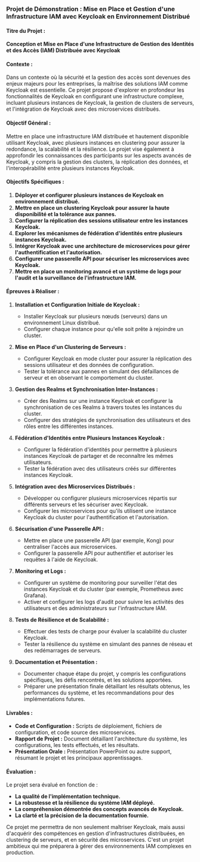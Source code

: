 ### **Projet de Démonstration : Mise en Place et Gestion d'une Infrastructure IAM avec Keycloak en Environnement Distribué**

#### **Titre du Projet :**
**Conception et Mise en Place d'une Infrastructure de Gestion des Identités et des Accès (IAM) Distribuée avec Keycloak**

#### **Contexte :**
Dans un contexte où la sécurité et la gestion des accès sont devenues des enjeux majeurs pour les entreprises, la maîtrise des solutions IAM comme Keycloak est essentielle. Ce projet propose d'explorer en profondeur les fonctionnalités de Keycloak en configurant une infrastructure complexe, incluant plusieurs instances de Keycloak, la gestion de clusters de serveurs, et l'intégration de Keycloak avec des microservices distribués.

#### **Objectif Général :**
Mettre en place une infrastructure IAM distribuée et hautement disponible utilisant Keycloak, avec plusieurs instances en clustering pour assurer la redondance, la scalabilité et la résilience. Le projet vise également à approfondir les connaissances des participants sur les aspects avancés de Keycloak, y compris la gestion des clusters, la réplication des données, et l'interopérabilité entre plusieurs instances Keycloak.

#### **Objectifs Spécifiques :**
1. **Déployer et configurer plusieurs instances de Keycloak en environnement distribué.**
2. **Mettre en place un clustering Keycloak pour assurer la haute disponibilité et la tolérance aux pannes.**
3. **Configurer la réplication des sessions utilisateur entre les instances Keycloak.**
4. **Explorer les mécanismes de fédération d'identités entre plusieurs instances Keycloak.**
5. **Intégrer Keycloak avec une architecture de microservices pour gérer l'authentification et l'autorisation.**
6. **Configurer une passerelle API pour sécuriser les microservices avec Keycloak.**
7. **Mettre en place un monitoring avancé et un système de logs pour l'audit et la surveillance de l'infrastructure IAM.**

#### **Épreuves à Réaliser :**

1. **Installation et Configuration Initiale de Keycloak :**
   - Installer Keycloak sur plusieurs nœuds (serveurs) dans un environnement Linux distribué.
   - Configurer chaque instance pour qu'elle soit prête à rejoindre un cluster.

2. **Mise en Place d'un Clustering de Serveurs :**
   - Configurer Keycloak en mode cluster pour assurer la réplication des sessions utilisateur et des données de configuration.
   - Tester la tolérance aux pannes en simulant des défaillances de serveur et en observant le comportement du cluster.

3. **Gestion des Realms et Synchronisation Inter-Instances :**
   - Créer des Realms sur une instance Keycloak et configurer la synchronisation de ces Realms à travers toutes les instances du cluster.
   - Configurer des stratégies de synchronisation des utilisateurs et des rôles entre les différentes instances.

4. **Fédération d'Identités entre Plusieurs Instances Keycloak :**
   - Configurer la fédération d'identités pour permettre à plusieurs instances Keycloak de partager et de reconnaître les mêmes utilisateurs.
   - Tester la fédération avec des utilisateurs créés sur différentes instances Keycloak.

5. **Intégration avec des Microservices Distribués :**
   - Développer ou configurer plusieurs microservices répartis sur différents serveurs et les sécuriser avec Keycloak.
   - Configurer les microservices pour qu'ils utilisent une instance Keycloak du cluster pour l'authentification et l'autorisation.

6. **Sécurisation d'une Passerelle API :**
   - Mettre en place une passerelle API (par exemple, Kong) pour centraliser l'accès aux microservices.
   - Configurer la passerelle API pour authentifier et autoriser les requêtes à l'aide de Keycloak.

7. **Monitoring et Logs :**
   - Configurer un système de monitoring pour surveiller l'état des instances Keycloak et du cluster (par exemple, Prometheus avec Grafana).
   - Activer et configurer les logs d'audit pour suivre les activités des utilisateurs et des administrateurs sur l'infrastructure IAM.

8. **Tests de Résilience et de Scalabilité :**
   - Effectuer des tests de charge pour évaluer la scalabilité du cluster Keycloak.
   - Tester la résilience du système en simulant des pannes de réseau et des redémarrages de serveurs.

9. **Documentation et Présentation :**
   - Documenter chaque étape du projet, y compris les configurations spécifiques, les défis rencontrés, et les solutions apportées.
   - Préparer une présentation finale détaillant les résultats obtenus, les performances du système, et les recommandations pour des implémentations futures.

#### **Livrables :**
- **Code et Configuration :** Scripts de déploiement, fichiers de configuration, et code source des microservices.
- **Rapport de Projet :** Document détaillant l'architecture du système, les configurations, les tests effectués, et les résultats.
- **Présentation Orale :** Présentation PowerPoint ou autre support, résumant le projet et les principaux apprentissages.

#### **Évaluation :**
Le projet sera évalué en fonction de :
- **La qualité de l'implémentation technique.**
- **La robustesse et la résilience du système IAM déployé.**
- **La compréhension démontrée des concepts avancés de Keycloak.**
- **La clarté et la précision de la documentation fournie.**

Ce projet me permettra de non seulement maîtriser Keycloak, mais aussi d'acquérir des compétences en gestion d'infrastructures distribuées, en clustering de serveurs, et en sécurité des microservices. C'est un projet ambitieux qui me préparera à gérer des environnements IAM complexes en production.
